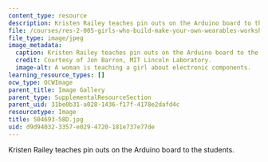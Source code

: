 ```yaml
---
content_type: resource
description: Kristen Railey teaches pin outs on the Arduino board to the students.
file: /courses/res-2-005-girls-who-build-make-your-own-wearables-workshop-spring-2015/d9d940323357e0294720181e737e77de_504693-58D.jpg
file_type: image/jpeg
image_metadata:
  caption: Kristen Railey teaches pin outs on the Arduino board to the students.
  credit: Courtesy of Jon Barron, MIT Lincoln Laboratory.
  image-alt: A woman is teaching a girl about electronic components.
learning_resource_types: []
ocw_type: OCWImage
parent_title: Image Gallery
parent_type: SupplementalResourceSection
parent_uid: 31be0b31-a028-1436-f17f-4178e2dafd4c
resourcetype: Image
title: 504693-58D.jpg
uid: d9d94032-3357-e029-4720-181e737e77de
---
```

Kristen Railey teaches pin outs on the Arduino board to the students.


